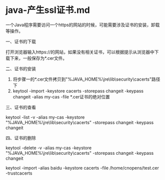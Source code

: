 # java-产生ssl证书.md

一个Java程序需要访问一个https的网站的时候，可能需要涉及证书的安装，卸载等操作。

一、证书的下载

打开浏览器输入https://的网站，如果没有相关证书，可以根据提示从浏览器中下载下来，一般保存为*.cer文件。

二、证书的安装

1. 将步骤一的*.cer文件拷贝到"%JAVA_HOME%\jre\lib\security\cacerts"路径下
2. keytool -import -keystore cacerts -storepass changeit -keypass changeit -alias my-cas -file *.cer证书的绝对位置 

三、证书的查看

keytool -list -v -alias my-cas -keystore "%JAVA_HOME%\jre\lib\security\cacerts" -storepass changeit -keypass changeit

四、证书的删除

keytool -delete -v -alias my-cas -keystore "%JAVA_HOME%\jre\lib\security\cacerts" -storepass changeit -keypass changeit





keytool -import -alias baidu -keystore cacerts -file /home/cnopens/test.cer -trustcacerts